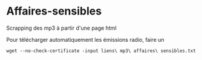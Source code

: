 # Affaires-sensibles
Scrapping des mp3 à partir d'une page html

Pour télécharger automatiquement les émissions radio, faire un 
```shell
wget --no-check-certificate -input liens\ mp3\ affaires\ sensibles.txt
```

